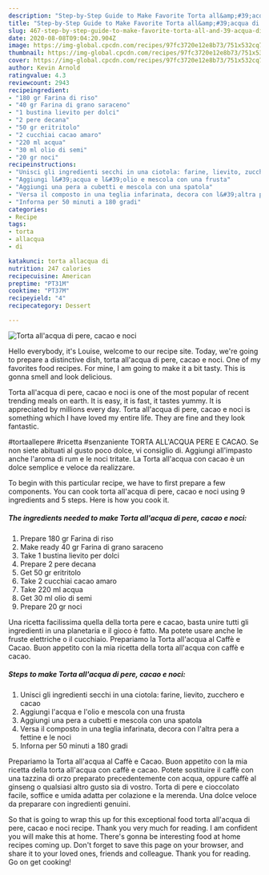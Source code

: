 ```yaml
---
description: "Step-by-Step Guide to Make Favorite Torta all&amp;#39;acqua di pere, cacao e noci"
title: "Step-by-Step Guide to Make Favorite Torta all&amp;#39;acqua di pere, cacao e noci"
slug: 467-step-by-step-guide-to-make-favorite-torta-all-and-39-acqua-di-pere-cacao-e-noci
date: 2020-08-08T09:04:20.904Z
image: https://img-global.cpcdn.com/recipes/97fc3720e12e8b73/751x532cq70/torta-allacqua-di-pere-cacao-e-noci-recipe-main-photo.jpg
thumbnail: https://img-global.cpcdn.com/recipes/97fc3720e12e8b73/751x532cq70/torta-allacqua-di-pere-cacao-e-noci-recipe-main-photo.jpg
cover: https://img-global.cpcdn.com/recipes/97fc3720e12e8b73/751x532cq70/torta-allacqua-di-pere-cacao-e-noci-recipe-main-photo.jpg
author: Kevin Arnold
ratingvalue: 4.3
reviewcount: 2943
recipeingredient:
- "180 gr Farina di riso"
- "40 gr Farina di grano saraceno"
- "1 bustina lievito per dolci"
- "2 pere decana"
- "50 gr eritritolo"
- "2 cucchiai cacao amaro"
- "220 ml acqua"
- "30 ml olio di semi"
- "20 gr noci"
recipeinstructions:
- "Unisci gli ingredienti secchi in una ciotola: farine, lievito, zucchero e cacao"
- "Aggiungi l&#39;acqua e l&#39;olio e mescola con una frusta"
- "Aggiungi una pera a cubetti e mescola con una spatola"
- "Versa il composto in una teglia infarinata, decora con l&#39;altra pera a fettine e le noci"
- "Inforna per 50 minuti a 180 gradi"
categories:
- Recipe
tags:
- torta
- allacqua
- di

katakunci: torta allacqua di 
nutrition: 247 calories
recipecuisine: American
preptime: "PT31M"
cooktime: "PT37M"
recipeyield: "4"
recipecategory: Dessert

---
```



![Torta all&#39;acqua di pere, cacao e noci](https://img-global.cpcdn.com/recipes/97fc3720e12e8b73/751x532cq70/torta-allacqua-di-pere-cacao-e-noci-recipe-main-photo.jpg)

Hello everybody, it's Louise, welcome to our recipe site. Today, we're going to prepare a distinctive dish, torta all&#39;acqua di pere, cacao e noci. One of my favorites food recipes. For mine, I am going to make it a bit tasty. This is gonna smell and look delicious.

Torta all&#39;acqua di pere, cacao e noci is one of the most popular of recent trending meals on earth. It is easy, it is fast, it tastes yummy. It is appreciated by millions every day. Torta all&#39;acqua di pere, cacao e noci is something which I have loved my entire life. They are fine and they look fantastic.

#tortaallepere #ricetta #senzaniente TORTA ALL&#39;ACQUA PERE E CACAO. Se non siete abituati al gusto poco dolce, vi consiglio di. Aggiungi all&#39;impasto anche l&#39;aroma di rum e le noci tritate. La Torta all&#39;acqua con cacao è un dolce semplice e veloce da realizzare.


To begin with this particular recipe, we have to first prepare a few components. You can cook torta all&#39;acqua di pere, cacao e noci using 9 ingredients and 5 steps. Here is how you cook it.

<!--inarticleads1-->

##### The ingredients needed to make Torta all&#39;acqua di pere, cacao e noci:

1. Prepare 180 gr Farina di riso
1. Make ready 40 gr Farina di grano saraceno
1. Take 1 bustina lievito per dolci
1. Prepare 2 pere decana
1. Get 50 gr eritritolo
1. Take 2 cucchiai cacao amaro
1. Take 220 ml acqua
1. Get 30 ml olio di semi
1. Prepare 20 gr noci


Una ricetta facilissima quella della torta pere e cacao, basta unire tutti gli ingredienti in una planetaria e il gioco è fatto. Ma potete usare anche le fruste elettriche o il cucchiaio. Prepariamo la Torta all&#39;acqua al Caffè e Cacao. Buon appetito con la mia ricetta della torta all&#39;acqua con caffè e cacao. 

<!--inarticleads2-->

##### Steps to make Torta all&#39;acqua di pere, cacao e noci:

1. Unisci gli ingredienti secchi in una ciotola: farine, lievito, zucchero e cacao
1. Aggiungi l&#39;acqua e l&#39;olio e mescola con una frusta
1. Aggiungi una pera a cubetti e mescola con una spatola
1. Versa il composto in una teglia infarinata, decora con l&#39;altra pera a fettine e le noci
1. Inforna per 50 minuti a 180 gradi


Prepariamo la Torta all&#39;acqua al Caffè e Cacao. Buon appetito con la mia ricetta della torta all&#39;acqua con caffè e cacao. Potete sostituire il caffè con una tazzina di orzo preparato precedentemente con acqua, oppure caffè al ginseng o qualsiasi altro gusto sia di vostro. Torta di pere e cioccolato facile, soffice e umida adatta per colazione e la merenda. Una dolce veloce da preparare con ingredienti genuini. 

So that is going to wrap this up for this exceptional food torta all&#39;acqua di pere, cacao e noci recipe. Thank you very much for reading. I am confident you will make this at home. There's gonna be interesting food at home recipes coming up. Don't forget to save this page on your browser, and share it to your loved ones, friends and colleague. Thank you for reading. Go on get cooking!
